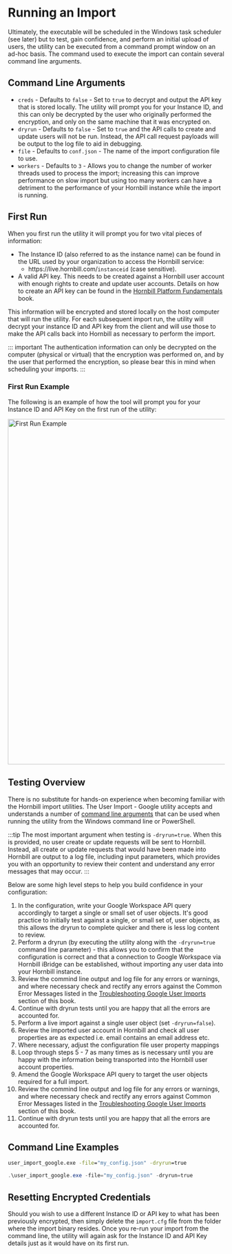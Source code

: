 # Running an Import

Ultimately, the executable will be scheduled in the Windows task scheduler (see later) but to test, gain confidence, and perform an initial upload of users, the utility can be executed from a command prompt window on an ad-hoc basis. The command used to execute the import can contain several command line arguments.

## Command Line Arguments

- `creds` - Defaults to `false` - Set to `true` to decrypt and output the API key that is stored locally. The utility will prompt you for your Instance ID, and this can only be decrypted by the user who originally performed the encryption, and only on the same machine that it was encrypted on.
- `dryrun` - Defaults to `false` - Set to `true` and the API calls to create and update users will not be run. Instead, the API call request payloads will be output to the log file to aid in debugging.
- `file` - Defaults to `conf.json` - The name of the import configuration file to use.
- `workers` - Defaults to `3` - Allows you to change the number of worker threads used to process the import; increasing this can improve performance on slow import but using too many workers can have a detriment to the performance of your Hornbill instance while the import is running.

## First Run

When you first run the utility it will prompt you for two vital pieces of information:

- The Instance ID (also referred to as the instance name) can be found in the URL used by your organization to access the Hornbill service:
  - ht<span>tps://live.hornbill.com/</span>`instanceid` (case sensitive).
- A valid API key. This needs to be created against a Hornbill user account with enough rights to create and update user accounts. Details on how to create an API key can be found in the [Hornbill Platform Fundamentals](/esp-fundamentals/security/api-keys) book.

This information will be encrypted and stored locally on the host computer that will run the utility. For each subsequent import run, the utility will decrypt your instance ID and API key from the client and will use those to make the API calls back into Hornbill as necessary to perform the import.

::: important 
The authentication information can only be decrypted on the computer (physical or virtual) that the encryption was performed on, and by the user that performed the encryption, so please bear this in mind when scheduling your imports.
:::

### First Run Example

The following is an example of how the tool will prompt you for your Instance ID and API Key on the first run of the utility:

<img src="/_books/data-imports-guide/users/google/images/google_user_import.jpg" width="800px" alt="First Run Example"/>

## Testing Overview

There is no substitute for hands-on experience when becoming familiar with the Hornbill import utilities. The User Import - Google utility accepts and understands a number of [command line arguments](/data-imports-guide/users/google/command#command-line-arguments) that can be used when running the utility from the Windows command line or PowerShell. 

:::tip
The most important argument when testing is `-dryrun=true`. When this is provided, no user create or update requests will be sent to Hornbill. Instead, all create or update requests that would have been made into Hornbill are output to a log file, including input parameters, which provides you with an opportunity to review their content and understand any error messages that may occur.
:::

Below are some high level steps to help you build confidence in your configuration:

1. In the configuration, write your Google Workspace API query accordingly to target a single or small set of user objects. It's good practice to initially test against a single, or small set of, user objects, as this allows the dryrun to complete quicker and there is less log content to review.
1. Perform a dryrun (by executing the utility along with the `-dryrun=true` command line parameter) - this allows you to confirm that the configuration is correct and that a connection to Google Workspace via Hornbill iBridge can be established, without importing any user data into your Hornbill instance. 
1. Review the commind line output and log file for any errors or warnings, and where necessary check and rectify any errors against the Common Error Messages listed in the [Troubleshooting Google User Imports](/data-imports-guide/users/google/debugging) section of this book.
1. Continue with dryrun tests until you are happy that all the errors are accounted for.
1. Perform a live import against a single user object (set `-dryrun=false`).
1. Review the imported user account in Hornbill and check all user properties are as expected i.e. email contains an email address etc.
1. Where necessary, adjust the configuration file user property mappings
1. Loop through steps 5 - 7 as many times as is necessary until you are happy with the information being transported into the Hornbill user account properties.
1. Amend the Google Workspace API query to target the user objects required for a full import.
1. Review the commind line output and log file for any errors or warnings, and where necessary check and rectify any errors against Common Error Messages listed in the [Troubleshooting Google User Imports](/data-imports-guide/users/google/debugging) section of this book.
1. Continue with dryrun tests until you are happy that all the errors are accounted for.

## Command Line Examples

```cmd
user_import_google.exe -file="my_config.json" -dryrun=true
```

```powershell
.\user_import_google.exe -file="my_config.json" -dryrun=true
```

## Resetting Encrypted Credentials

Should you wish to use a different Instance ID or API key to what has been previously encrypted, then simply delete the `import.cfg` file from the folder where the import binary resides. Once you re-run your import from the command line, the utility will again ask for the Instance ID and API Key details just as it would have on its first run.
